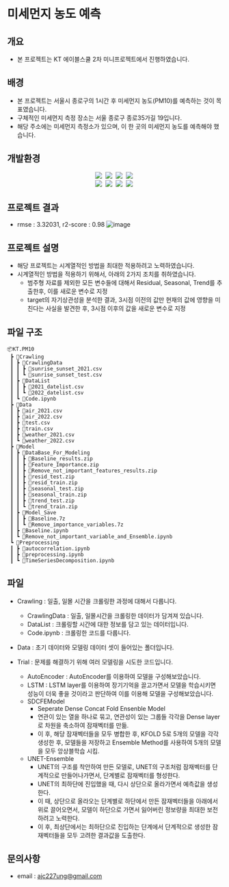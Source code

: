 # 미세먼지 농도 예측

## 개요
* 본 프로젝트는 KT 에이블스쿨 2차 미니프로젝트에서 진행하였습니다.

## 배경
* 본 프로젝트는 서울시 종로구의 1시간 후 미세먼지 농도(PM10)를 예측하는 것이 목표였습니다.
* 구체적인 미세먼지 측정 장소는 서울 종로구 종로35가길 19입니다.
* 해당 주소에는 미세먼지 측정소가 있으며, 이 한 곳의 미세먼지 농도를 예측해야 했습니다.

## 개발환경
<p align="center">
  <img src="https://img.shields.io/badge/pandas-150458?style=flat-square&logo=pandas&logoColor=white"/></a>&nbsp
  <img src="https://img.shields.io/badge/NumPy-013243?style=flat-square&logo=NumPy&logoColor=white"/></a>&nbsp
  <img src="https://img.shields.io/badge/scikit-learn-F7931E?style=flat-square&logo=scikit-learn&logoColor=white"/></a>&nbsp
  <img src="https://img.shields.io/badge/JSON-000000?style=flat-square&logo=JSON&logoColor=white"/></a>&nbsp
  <br>
    <img src="https://img.shields.io/badge/-statsmodels-blue"/></a>&nbsp
    <img src="https://img.shields.io/badge/%20-request-black"/></a>&nbsp
    <img src="https://img.shields.io/badge/-catboost-yellow"/></a>&nbsp
    <img src="https://img.shields.io/badge/-matplotlib-blue"/></a>&nbsp
</p>

## 프로젝트 결과
- rmse : 3.32031, r2-score : 0.98
![image](https://user-images.githubusercontent.com/89781598/192284107-f20760dc-cde2-495a-aa68-2e78303736bd.png)

## 프로젝트 설명
- 해당 프로젝트는 시계열적인 방법을 최대한 적용하려고 노력하였습니다.
- 시계열적인 방법을 적용하기 위해서, 아래의 2가지 조치를 취하였습니다.
  - 범주형 자료를 제외한 모든 변수들에 대해서 Residual, Seasonal, Trend를 추출한후, 이를 새로운 변수로 지정
  - target의 자기상관성을 분석한 결과, 3시점 이전의 값만 현재의 값에 영향을 미친다는 사실을 발견한 후, 3시점 이후의 값을 새로운 변수로 지정

## 파일 구조
```
📦KT.PM10
 ┣ 📂Crawling
 ┃ ┣ 📂CrawlingData
 ┃ ┃ ┣ 📜sunrise_sunset_2021.csv
 ┃ ┃ ┗ 📜sunrise_sunset_test.csv
 ┃ ┣ 📂DataList
 ┃ ┃ ┣ 📜2021_datelist.csv
 ┃ ┃ ┗ 📜2022_datelist.csv
 ┃ ┗ 📜Code.ipynb
 ┣ 📂Data
 ┃ ┣ 📜air_2021.csv
 ┃ ┣ 📜air_2022.csv
 ┃ ┣ 📜test.csv
 ┃ ┣ 📜train.csv
 ┃ ┣ 📜weather_2021.csv
 ┃ ┗ 📜weather_2022.csv
 ┣ 📂Model
 ┃ ┣ 📂DataBase_For_Modeling
 ┃ ┃ ┣ 📜Baseline_results.zip
 ┃ ┃ ┣ 📜Feature_Importance.zip
 ┃ ┃ ┣ 📜Remove_not_important_features_results.zip
 ┃ ┃ ┣ 📜resid_test.zip
 ┃ ┃ ┣ 📜resid_train.zip
 ┃ ┃ ┣ 📜seasonal_test.zip
 ┃ ┃ ┣ 📜seasonal_train.zip
 ┃ ┃ ┣ 📜trend_test.zip
 ┃ ┃ ┗ 📜trend_train.zip
 ┃ ┣ 📂Model_Save
 ┃ ┃ ┣ 📜Baseline.7z
 ┃ ┃ ┗ 📜Remove_importance_variables.7z
 ┃ ┣ 📜Baseline.ipynb
 ┃ ┗ 📜Remove_not_important_variable_and_Ensemble.ipynb
 ┗ 📂Preprocessing
 ┃ ┣ 📜autocorrelation.ipynb
 ┃ ┣ 📜preprocessing.ipynb
 ┃ ┗ 📜TimeSeriesDecomposition.ipynb
```
## 파일 
- Crawling : 일출, 일몰 시간을 크롤링한 과정에 대해서 다룹니다.
    - CrawlingData : 일출, 일몰시간을 크롤링한 데이터가 담겨져 있습니다.
    - DataList : 크롤링할 시간에 대한 정보를 담고 있는 데이터입니다.
    - Code.ipynb : 크롤링한 코드를 다룹니다.
    
- Data : 초기 데이터와 모델링 데이터 셋이 들어있는 폴더입니다.
    
- Trial : 문제를 해결하기 위해 여러 모델링을 시도한 코드입니다.
    - AutoEncoder : AutoEncoder를 이용하여 모델을 구성해보았습니다.
    - LSTM : LSTM layer를 이용하여 장기기억을 끌고가면서 모델을 학습시키면 성능이 더욱 좋을 것이라고 판단하여 이를 이용해 모델을 구성해보았습니다.
    - SDCFEModel
        - Seperate Dense Concat Fold Ensenble Model
        - 연관이 있는 열을 하나로 묶고, 연관성이 있는 그룹들 각각을 Dense layer로 차원을 축소하여 잠재벡터를 만듦.
        - 이 후, 해당 잠재벡터들을 모두 병합한 후, KFOLD 5로 5개의 모델을 각각 생성한 후, 모델들을 저장하고 Ensemble Method를 사용하여 5개의 모델을 모두 앙상블학습 시킴.
    - UNET-Ensemble
        - UNET의 구조를 착안하여 만든 모델로, UNET의 구조처럼 잠재벡터를 단계적으로 만들어나가면서, 단계별로 잠재벡터를 형성한다.
        - UNET의 최하단에 진입했을 때, 다시 상단으로 올라가면서 예측값을 생성한다.
        - 이 때, 상단으로 올라오는 단계별로 하단에서 만든 잠재벡터들을 아래에서 위로 끌어오면서, 모델이 하단으로 가면서 잃어버린 정보량을 최대한 보전하려고 노력한다.
        - 이 후, 최상단에서는 최하단으로 진입하는 단계에서 단계적으로 생성한 잠재벡터들을 모두 고려한 결과값을 도출한다.

## 문의사항
* email : ajc227ung@gmail.com
